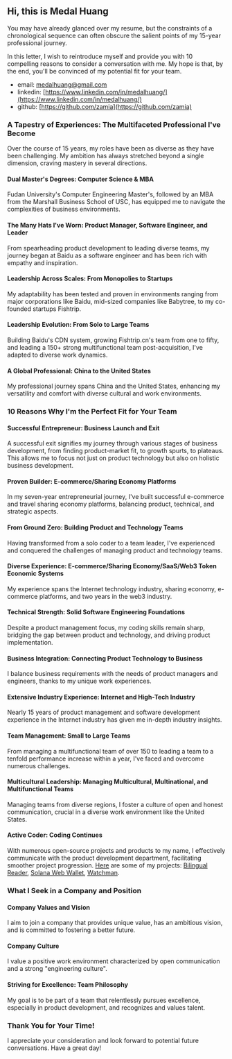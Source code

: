 ## Hi, this is Medal Huang

You may have already glanced over my resume, but the constraints of a chronological sequence can often obscure the salient points of my 15-year professional journey. 

In this letter, I wish to reintroduce myself and provide you with 10 compelling reasons to consider a conversation with me. My hope is that, by the end, you'll be convinced of my potential fit for your team.

* email: [medalhuang@gmail.com](mailto:medalhuang@gmail.com)
* linkedin: [https://www.linkedin.com/in/medalhuang/](https://www.linkedin.com/in/medalhuang/)
* github: [https://github.com/zamia](https://github.com/zamia)

### A Tapestry of Experiences: The Multifaceted Professional I've Become

Over the course of 15 years, my roles have been as diverse as they have been challenging. My ambition has always stretched beyond a single dimension, craving mastery in several directions.

#### Dual Master's Degrees: Computer Science & MBA
Fudan University's Computer Engineering Master's, followed by an MBA from the Marshall Business School of USC, has equipped me to navigate the complexities of business environments.

#### The Many Hats I've Worn: Product Manager, Software Engineer, and Leader
From spearheading product development to leading diverse teams, my journey began at Baidu as a software engineer and has been rich with empathy and inspiration.

#### Leadership Across Scales: From Monopolies to Startups
My adaptability has been tested and proven in environments ranging from major corporations like Baidu, mid-sized companies like Babytree, to my co-founded startups Fishtrip.

#### Leadership Evolution: From Solo to Large Teams
Building Baidu's CDN system, growing Fishtrip.cn's team from one to fifty, and leading a 150+ strong multifunctional team post-acquisition, I've adapted to diverse work dynamics.

#### A Global Professional: China to the United States
My professional journey spans China and the United States, enhancing my versatility and comfort with diverse cultural and work environments.

### 10 Reasons Why I'm the Perfect Fit for Your Team

#### Successful Entrepreneur: Business Launch and Exit
A successful exit signifies my journey through various stages of business development, from finding product-market fit, to growth spurts, to plateaus. This allows me to focus not just on product technology but also on holistic business development.

#### Proven Builder: E-commerce/Sharing Economy Platforms
In my seven-year entrepreneurial journey, I've built successful e-commerce and travel sharing economy platforms, balancing product, technical, and strategic aspects.

#### From Ground Zero: Building Product and Technology Teams
Having transformed from a solo coder to a team leader, I've experienced and conquered the challenges of managing product and technology teams.

#### Diverse Experience: E-commerce/Sharing Economy/SaaS/Web3 Token Economic Systems
My experience spans the Internet technology industry, sharing economy, e-commerce platforms, and two years in the web3 industry.

#### Technical Strength: Solid Software Engineering Foundations
Despite a product management focus, my coding skills remain sharp, bridging the gap between product and technology, and driving product implementation.

#### Business Integration: Connecting Product Technology to Business
I balance business requirements with the needs of product managers and engineers, thanks to my unique work experiences.

#### Extensive Industry Experience: Internet and High-Tech Industry
Nearly 15 years of product management and software development experience in the Internet industry has given me in-depth industry insights.

#### Team Management: Small to Large Teams
From managing a multifunctional team of over 150 to leading a team to a tenfold performance increase within a year, I've faced and overcome numerous challenges.

#### Multicultural Leadership: Managing Multicultural, Multinational, and Multifunctional Teams
Managing teams from diverse regions, I foster a culture of open and honest communication, crucial in a diverse work environment like the United States.


#### Active Coder: Coding Continues
With numerous open-source projects and products to my name, I effectively communicate with the product development department, facilitating smoother project progression. [Here](https://github.com/zamia/) are some of my projects: [Bilingual Reader](https://github.com/zamia/bilingual-reader), [Solana Web Wallet](https://github.com/zamia/laag-web-wallet), [Watchman](https://github.com/fishtrip/watchman).


### What I Seek in a Company and Position

#### Company Values and Vision
I aim to join a company that provides unique value, has an ambitious vision, and is committed to fostering a better future.

#### Company Culture
I value a positive work environment characterized by open communication and a strong "engineering culture".

#### Striving for Excellence: Team Philosophy
My goal is to be part of a team that relentlessly pursues excellence, especially in product development, and recognizes and values talent.

### Thank You for Your Time!
I appreciate your consideration and look forward to potential future conversations. Have a great day!


